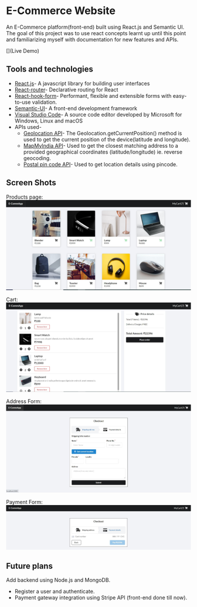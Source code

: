 # E-Commerce Website
An E-Commerce platform(front-end) built using React.js and Semantic UI. The goal of this project was to use react concepts learnt up until this point and familiarizing myself with documentation for new features and APIs. 

[](Live Demo)  


## Tools and technologies  

* [React.js](https://reactjs.org/)- A javascript library for building user interfaces
* [React-router](https://reacttraining.com/)- Declarative routing for React
* [React-hook-form](https://react-hook-form.com/)- Performant, flexible and extensible forms with easy-to-use validation.
* [Semantic-UI](https://semantic-ui.com/)- A front-end development framework  
* [Visual Studio Code](https://code.visualstudio.com/)- A source code editor developed by Microsoft for Windows, Linux and macOS
* APIs used-
    * [Geolocation API](https://developer.mozilla.org/en-US/docs/Web/API/Geolocation_API)- The Geolocation.getCurrentPosition() method is used to get the current position of the device(latitude and longitude). 
    * [MapMyIndia API](https://www.mapmyindia.com/api/advanced-maps/doc/reverse-geocoding-api)- Used to get the closest matching address to a provided geographical coordinates (latitude/longitude) ie. reverse geocoding.
    * [Postal pin code API](http://www.postalpincode.in/Api-Details)- Used to get location details using pincode.



## Screen Shots

Products page:  
![Product page](screenshots/Home.jpg)  

Cart:
![Cart](screenshots/Cart.jpg)  

Address Form:
![Address form](screenshots/Checkout_address.jpg)  

Payment Form:
![Payment form](screenshots/Checkout_payment.jpg)  


## Future plans  

Add backend using Node.js and MongoDB.
* Register a user and authenticate.
* Payment gateway integration using Stripe API (front-end done till now).

